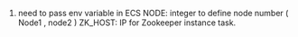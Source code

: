 1) need to pass env variable in ECS 
   NODE: integer to define node number ( Node1 , node2 ) 
   ZK_HOST: IP for Zookeeper instance task.